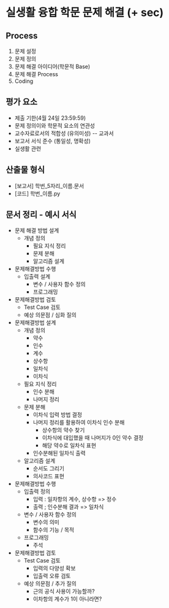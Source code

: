 # 실생활 융합 학문 문제 해결 (+ sec)

## Process

1. 문제 설정
2. 문제 정의
3. 문제 해결 아이디어(학문적 Base)
4. 문제 해결 Process
5. Coding

## 평가 요소

* 제출 기한(4월 24일 23:59:59)
* 문제 정의이와 학문적 요소의 연관성
* 교수자료로서의 적합성 (유의미성) -- 교과서
* 보고서 서식 준수 (통일성, 명확성)
* 실생활 관련

## 산출물 형식

* [보고서] 학번_5자리_이름.문서
* [코드] 학번_이름.py

## 문서 정리 - 예시 서식

* 문제 해결 방법 설계
  * 개념 정의
    * 필요 지식 정리
    * 문제 분해
    * 알고리즘 설계
* 문제해결방법 수행
  * 입출력 설계
    * 변수 / 사용자 함수 정의
    * 프로그래밍
* 문제해결방법 검토
  * Test Case 검토
  * 예상 의문점 / 심화 질의
* 문제해결방법 설계
  * 개념 정의
    * 약수
    * 인수
    * 계수
    * 상수항
    * 일차식
    * 이차식
  * 필요 지식 정리
    * 인수 분해
    * 나머지 정리
  * 문제 분해
    * 이차식 입력 방법 결정
    * 나머지 정리를 활용하여 이차식 인수 분해
      * 상수항의 약수 찾기
      * 이차식에 대입했을 때 나머지가 0인 약수 결정
      * 해당 약수로 일차식 표현
    * 인수분해된 일차식 출력
  * 알고리즘 설계
    * 순서도 그리기
    * 의사코드 표현
* 문제해결방법 수행
  * 입출력 정의
    * 입력 : 일차항의 계수, 상수항 => 정수
    * 출력 ; 인수분해 결과 => 일차식
  * 변수 / 사용자 함수 정의
    * 변수의 의미
    * 함수의 기능 / 목적
  * 프로그래밍
    * 주석
* 문제해결방법 검토
  * Test Case 검토
    * 입력의 다양성 확보
    * 입출력 오류 검토
  * 예상 의문점 / 추가 질의
    * 근의 공식 사용이 가능할까?
    * 이차항의 계수가 1이 아니라면?
